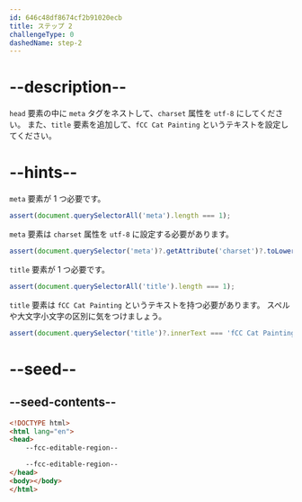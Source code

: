 ```yaml
---
id: 646c48df8674cf2b91020ecb
title: ステップ 2
challengeType: 0
dashedName: step-2
---
```


# --description--

`head` 要素の中に `meta` タグをネストして、`charset` 属性を `utf-8` にしてください。 また、`title` 要素を追加して、`fCC Cat Painting` というテキストを設定してください。

# --hints--

`meta` 要素が 1 つ必要です。

```js
assert(document.querySelectorAll('meta').length === 1);
```

`meta` 要素は `charset` 属性を `utf-8` に設定する必要があります。

```js
assert(document.querySelector('meta')?.getAttribute('charset')?.toLowerCase() === 'utf-8');
```

`title` 要素が 1 つ必要です。

```js
assert(document.querySelectorAll('title').length === 1);
```

`title` 要素は `fCC Cat Painting` というテキストを持つ必要があります。 スペルや大文字小文字の区別に気をつけましょう。

```js
assert(document.querySelector('title')?.innerText === 'fCC Cat Painting');
```

# --seed--

## --seed-contents--

```html
<!DOCTYPE html>
<html lang="en">
<head>
    --fcc-editable-region--

    --fcc-editable-region--
</head>
<body></body>
</html>
```

